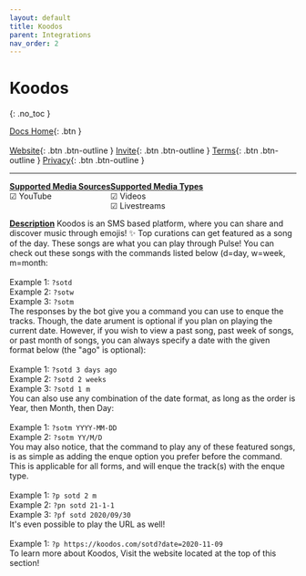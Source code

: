 ```yaml
---
layout: default
title: Koodos
parent: Integrations
nav_order: 2
---
```


# Koodos
{: .no_toc }

<span class="fs-5">[Docs Home](https://docs.pulseproject.io){: .btn }</span><br><br>
<span class="fs-4">[Website](https://pulseproject.io){: .btn .btn-outline }</span>
<span class="fs-4">[Invite](https://pulseproject.io/invite){: .btn .btn-outline }</span>
<span class="fs-4">[Terms](https://pulseproject.io/terms){: .btn .btn-outline }</span>
<span class="fs-4">[Privacy](https://pulseproject.io/privacy){: .btn .btn-outline }</span>

---

<div style="display: inline-flex;">
  <div>
    <u><b>Supported Media Sources</b></u>
    <br>☑ YouTube
  </div>
  <div>
    <u><b>Supported Media Types</b></u>
    <br>☑ Videos
    <br>☑ Livestreams
  </div>
</div>

<u><b>Description</b></u>
Koodos is an SMS based platform, where you can share and discover music through emojis! ✨ Top curations can get featured as a song of the day. These songs are what you can play through Pulse! You can check out these songs with the commands listed below (d=day, w=week, m=month:
<br>
<br>Example 1: `?sotd`
<br>Example 2: `?sotw`
<br>Example 3: `?sotm`
<br>
The responses by the bot give you a command you can use to enque the tracks. Though, the date arument is optional if you plan on playing the current date. However, if you wish to view a past song, past week of songs, or past month of songs, you can always specify a date with the given format below (the "ago" is optional):
<br>
<br>Example 1: `?sotd 3 days ago`
<br>Example 2: `?sotd 2 weeks`
<br>Example 3: `?sotd 1 m`
<br>
You can also use any combination of the date format, as long as the order is Year, then Month, then Day:
<br>
<br>Example 1: `?sotm YYYY-MM-DD`
<br>Example 2: `?sotm YY/M/D`
<br>
You may also notice, that the command to play any of these featured songs, is as simple as adding the enque option you prefer before the command. This is applicable for all forms, and will enque the track(s) with the enque type.
<br>
<br>Example 1: `?p sotd 2 m`
<br>Example 2: `?pn sotd 21-1-1`
<br>Example 3: `?pf sotd 2020/09/30`
<br>
It's even possible to play the URL as well!
<br>
<br>Example 1: `?p https://koodos.com/sotd?date=2020-11-09`
<br>
To learn more about Koodos, Visit the website located at the top of this section!
